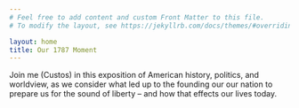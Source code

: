 ```yaml
---
# Feel free to add content and custom Front Matter to this file.
# To modify the layout, see https://jekyllrb.com/docs/themes/#overriding-theme-defaults

layout: home
title: Our 1787 Moment
---
```

Join me (Custos) in this exposition of American history, politics, and worldview, as we consider what led up to the founding our our nation to prepare us for the sound of liberty – and how that effects our lives today.
